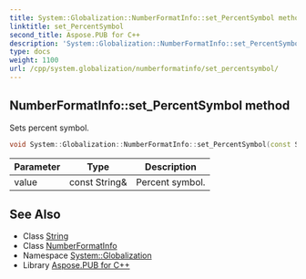 ```yaml
---
title: System::Globalization::NumberFormatInfo::set_PercentSymbol method
linktitle: set_PercentSymbol
second_title: Aspose.PUB for C++
description: 'System::Globalization::NumberFormatInfo::set_PercentSymbol method. Sets percent symbol in C++.'
type: docs
weight: 1100
url: /cpp/system.globalization/numberformatinfo/set_percentsymbol/
---
```

## NumberFormatInfo::set_PercentSymbol method


Sets percent symbol.

```cpp
void System::Globalization::NumberFormatInfo::set_PercentSymbol(const String &value)
```


| Parameter | Type | Description |
| --- | --- | --- |
| value | const String\& | Percent symbol. |

## See Also

* Class [String](../../../system/string/)
* Class [NumberFormatInfo](../)
* Namespace [System::Globalization](../../)
* Library [Aspose.PUB for C++](../../../)
